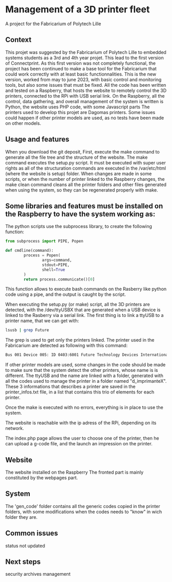 # Management of a 3D printer fleet

A project for the Fabricarium of Polytech Lille

## Context

This projet was suggested by the Fabricarium of Polytech Lille to embedded systems students as a 3rd and 4th year projet.
This lead to the first version of Connectprint. As this first version was not completely functional, the project has been continued to make a base tool for the Fabricarium that could work correctly with at least basic functionnalities.
This is the new version, worked from may to june 2023, with basic control and monitoring tools, but also some issues that must be fixed.
All the code has been written and tested on a Raspberry, that hosts the website to remotely control the 3D printers, connected to the RPi with USB serial link.
On the Raspberry, all the control, data gathering, and overall management of the system is written is Python, the website uses PHP code, with some Javascript parts
The printers used to develop this projet are Dagomas printers. Some issues could happen if other printer models are used, as no tests have been made on other models.

## Usage and features

When you download the git deposit, 
First, execute the make command to generate all the file tree and the structure of the website.
The make command executes the setup.py script. It must be executed with super user rights as all of the structuration commands are executed in the /var/etc/html (where the website is setup) folder.
When changes are made in some scripts, or when the number of printer linked to the Raspberry changes, the make clean command cleans all the printer folders and other files generated when using the system, so they can be regenerated properly with make.

Some libraries and features must be installed on the Raspberry to have the system working as:
  - 
  
  
The python scripts use the subprocess library, to create the following function:

```python
from subprocess import PIPE, Popen

def cmdline(command):
        process = Popen(
                args=command,
                stdout=PIPE,
                shell=True
        )
        return process.communicate()[0]
```

This function allows to execute bash commands on the Rasberry like python code using a pipe, and the output is caught by the script.

When executing the setup.py (or make) script, all the 3D printers are detected, with the /dev/ttyUSBX that are generated when a USB device is linked to the Rasberry via a serial link.
The first thing is to link a ttyUSB to a printer name, that we can get with:

```bash
lsusb | grep Future
```

The grep is used to get only the printers linked. The printer used in the Fabricarium are detected as following with this command:
```bash
Bus 001 Device 005: ID 0403:6001 Future Technology Devices International, Ltd FT232 Serial (UART) IC
```

If other printer models are used, some changes in the code should be made to make sure that the system detect the other printers, whose name is is different.
The ttyUSB and the name are linked with a folder, generated with all the codes used to manage the printer in a folder named "d_imprimanteX".
These 3 informations that describes a printer are saved in the printer_infos.txt file, in a list that contains this trio of elements for each printer.

Once the make is executed with no errors, everything is in place to use the system.

The website is reachable with the ip adress of the RPi, depending on its network.

The index.php page allows the user to choose one of the printer, then he can upload a g-code file, and the launch an impression on the printer.


## Website

The website installed on the Raspberry
The fronted part is mainly constituted by the webpages part.


## System

The 'gen_code' folder contains all the generic codes copied in the printer folders, with some modifications when the codes needs to "know" in wich folder they are.






## Common issues

status not updated



## Next steps

security
archives management

